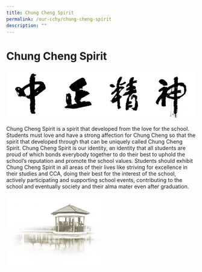 ```yaml
---
title: Chung Cheng Spirit
permalink: /our-cchy/chung-cheng-spirit
description: ""
---
```

Chung Cheng Spirit
==================

![](/images/Chung%20Cheng%20High%20School%20Spirit.jpg)

Chung Cheng Spirit is a spirit that developed from the love for the school. Students must love and have a strong affection for Chung Cheng so that the spirit that developed through that can be uniquely called Chung Cheng Spirit. Chung Cheng Spirit is our identity, an identity that all students are proud of which bonds everybody together to do their best to uphold the school’s reputation and promote the school values. Students should exhibit Chung Cheng Spirit in all areas of their lives like striving for excellence in their studies and CCA, doing their best for the interest of the school, actively participating and supporting school events, contributing to the school and eventually society and their alma mater even after graduation.

<img src="/images/pavilion.png" 
     style="width:50%">